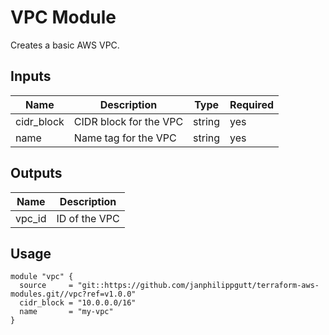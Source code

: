 # VPC Module

Creates a basic AWS VPC.

## Inputs

| Name       | Description             | Type   | Required |
|------------|-------------------------|--------|----------|
| cidr_block | CIDR block for the VPC  | string | yes      |
| name       | Name tag for the VPC    | string | yes      |

## Outputs

| Name   | Description     |
|--------|-----------------|
| vpc_id | ID of the VPC   |

## Usage

```hcl
module "vpc" {
  source     = "git::https://github.com/janphilippgutt/terraform-aws-modules.git//vpc?ref=v1.0.0"
  cidr_block = "10.0.0.0/16"
  name       = "my-vpc"
}
